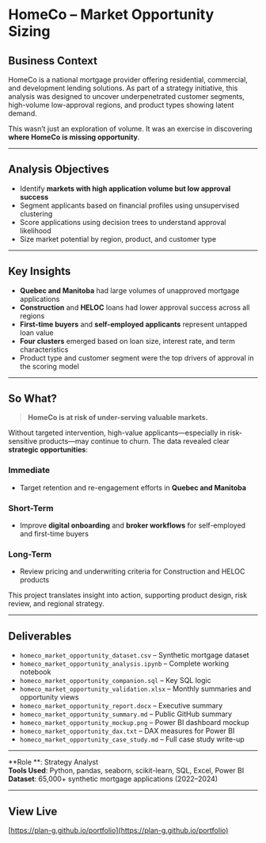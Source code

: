 # HomeCo – Market Opportunity Sizing

## Business Context

HomeCo is a national mortgage provider offering residential, commercial, and development lending solutions. As part of a strategy initiative, this analysis was designed to uncover underpenetrated customer segments, high-volume low-approval regions, and product types showing latent demand.

This wasn’t just an exploration of volume. It was an exercise in discovering **where HomeCo is missing opportunity**.

---

## Analysis Objectives

- Identify **markets with high application volume but low approval success**
- Segment applicants based on financial profiles using unsupervised clustering
- Score applications using decision trees to understand approval likelihood
- Size market potential by region, product, and customer type

---

## Key Insights

- **Quebec and Manitoba** had large volumes of unapproved mortgage applications  
- **Construction** and **HELOC** loans had lower approval success across all regions  
- **First-time buyers** and **self-employed applicants** represent untapped loan value  
- **Four clusters** emerged based on loan size, interest rate, and term characteristics  
- Product type and customer segment were the top drivers of approval in the scoring model

---

## So What?

> **HomeCo is at risk of under-serving valuable markets.**

Without targeted intervention, high-value applicants—especially in risk-sensitive products—may continue to churn. The data revealed clear **strategic opportunities**:

### Immediate
- Target retention and re-engagement efforts in **Quebec and Manitoba**

### Short-Term
- Improve **digital onboarding** and **broker workflows** for self-employed and first-time buyers

### Long-Term
- Review pricing and underwriting criteria for Construction and HELOC products

This project translates insight into action, supporting product design, risk review, and regional strategy.

---

## Deliverables

- `homeco_market_opportunity_dataset.csv` – Synthetic mortgage dataset  
- `homeco_market_opportunity_analysis.ipynb` – Complete working notebook  
- `homeco_market_opportunity_companion.sql` – Key SQL logic  
- `homeco_market_opportunity_validation.xlsx` – Monthly summaries and opportunity views  
- `homeco_market_opportunity_report.docx` – Executive summary  
- `homeco_market_opportunity_summary.md` – Public GitHub summary  
- `homeco_market_opportunity_mockup.png` – Power BI dashboard mockup  
- `homeco_market_opportunity_dax.txt` – DAX measures for Power BI  
- `homeco_market_opportunity_case_study.md` – Full case study write-up

---

**Role **: Strategy Analyst  
**Tools Used**: Python, pandas, seaborn, scikit-learn, SQL, Excel, Power BI  
**Dataset**: 65,000+ synthetic mortgage applications (2022–2024)  

---

## View Live

[https://plan-g.github.io/portfolio](https://plan-g.github.io/portfolio)

